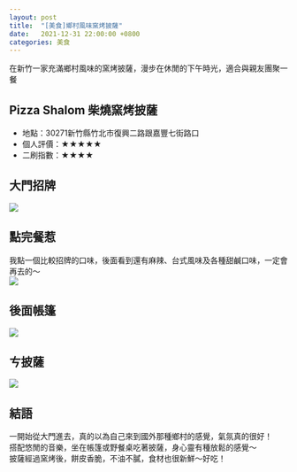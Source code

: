 ```yaml
---
layout: post
title:  "[美食]鄉村風味窯烤披薩"
date:   2021-12-31 22:00:00 +0800
categories: 美食
---
```

在新竹一家充滿鄉村風味的窯烤披薩，漫步在休閒的下午時光，適合與親友團聚一餐
## Pizza Shalom 柴燒窯烤披薩  
* 地點：30271新竹縣竹北市復興二路跟嘉豐七街路口
* 個人評價：★★★★★
* 二刷指數：★★★★  

## 大門招牌  
![](https://i.imgur.com/WxU6EKn.jpg)  
## 點完餐惹  
我點一個比較招牌的口味，後面看到還有麻辣、台式風味及各種甜鹹口味，一定會再去的～  
![](https://i.imgur.com/R6E9UzS.jpg)  
## 後面帳篷  
![](https://i.imgur.com/yYGBozJ.jpg)  
## ㄘ披薩  
![](https://i.imgur.com/xL3ZQGu.jpg)  
## 結語  
一開始從大門進去，真的以為自己來到國外那種鄉村的感覺，氣氛真的很好！  
搭配悠閒的音樂，坐在帳篷或野餐桌吃著披薩，身心靈有種放鬆的感覺～  
披薩經過窯烤後，餅皮香脆，不油不膩，食材也很新鮮～好吃！
